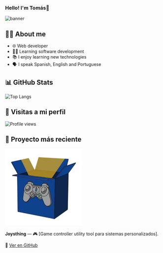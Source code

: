 ### Hello! I'm Tomás👋
![banner](https://github.com/TomasB-Dev/TomasB-Dev/assets/152812185/14cfb6df-ce08-4a2b-af17-ecb1f8407c53)

## 🧑‍💻 About me
- 🌐 Web developer 
- 👨‍💻 Learning software development
- 📚 I enjoy learning new technologies
- 🗣️ I speak Spanish, English and Portuguese
 
## 📊 GitHub Stats

![Top Langs](https://github-readme-stats.vercel.app/api/top-langs/?username=TomasB-Dev&layout=compact&theme=tokyonight)

## 👀 Visitas a mi perfil
![Profile views](https://komarev.com/ghpvc/?username=TomasB-Dev&color=blue&style=flat-square)
 
<h2>🚀 Proyecto más reciente</h2>
<a href="https://github.com/TomasB-Dev/joysthing" target="_blank">
  <img src="https://github.com/TomasB-Dev/joysthing/blob/main/assets/img/logo.png?raw=true" width="250" alt="Joysthing Logo"/>
</a>
<p><strong>Joysthing</strong> — 🎮 [Game controller utility tool para sistemas personalizados].</p>
<p>📁 <a href="https://github.com/TomasB-Dev/joysthing" target="_blank">Ver en GitHub</a></p>




  










<!--
**TomasB-Dev/TomasB-Dev** is a ✨ _special_ ✨ repository because its `README.md` (this file) appears on your GitHub profile.

Here are some ideas to get you started:

- 🔭 I’m currently working on ...
- 🌱 I’m currently learning ...
- 👯 I’m looking to collaborate on ...
- 🤔 I’m looking for help with ...
- 💬 Ask me about ...
- 📫 How to reach me: ...
- 😄 Pronouns: ...
- ⚡ Fun fact: ...
-->
